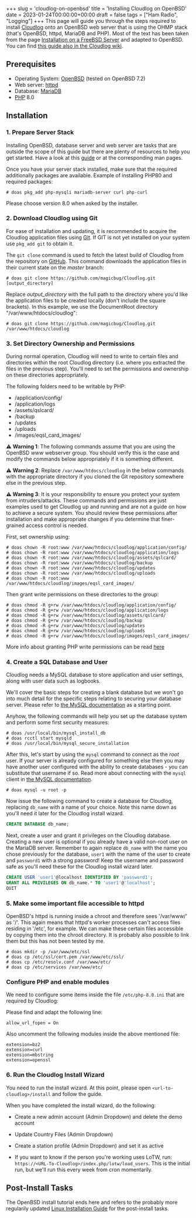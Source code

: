 +++
slug = 'cloudlog-on-openbsd'
title = 'Installing Cloudlog on OpenBSD'
date = 2023-01-24T00:00:00+00:00
draft = false
tags = ["Ham Radio", "Logging"]
+++
This page will guide you through the steps required to install [Cloudlog](https://www.magicbug.co.uk/cloudlog/) onto an OpenBSD web server that is using the OHMP stack (that's OpenBSD, httpd, MariaDB and PHP). Most of the text has been taken from the page [Installation on a FreeBSD Server](https://github.com/magicbug/Cloudlog/wiki/Installation-on-a-FreeBSD-Server) and adapted to OpenBSD. You can find [this guide also in the Cloudlog wiki](https://github.com/magicbug/Cloudlog/wiki/Installation-on-an-OpenBSD-Server).

## Prerequisites

* Operating System: [OpenBSD](https://www.openbsd.org/) (tested on OpenBSD 7.2)
* Web server: [httpd](https://man.openbsd.org/httpd)
* Database: [MariaDB](https://mariadb.org)
* [PHP](https://www.php.net) 8.0

## Installation
### 1. Prepare Server Stack

Installing OpenBSD, database server and web server are tasks that are outside the scope of this guide but there are plenty of resources to help you get started. Have a look at this [guide](http://www.h-i-r.net/p/setting-up-openbsd-relayd-based-httpd.html) or at the corresponding man pages.

Once you have your server stack installed, make sure that the required additionally packages are available. Example of installing PHP80 and required packages:

```
# doas pkg_add php-mysqli mariadb-server curl php-curl
```

Please choose version 8.0 when asked by the installer.

### 2. Download Cloudlog using Git

For ease of installation and updating, it is recommended to acquire the Cloudlog application files using [Git](https://git-scm.com/). If GIT is not yet installed on your system use `pkg_add git` to obtain it.

The `git clone` command is used to fetch the latest build of Cloudlog from the repository on [GitHub](https://github.com/magicbug/Cloudlog). This command downloads the application files in their current state on the _master_ branch:

```
# doas git clone https://github.com/magicbug/Cloudlog.git [output_directory]
```
Replace _output_directory_ with the full path to the directory where you'd like the application files to be created locally (don't include the square brackets). In this example, we use the DocumentRoot directory "/var/www/htdocs/cloudlog":

```
# doas git clone https://github.com/magicbug/Cloudlog.git /var/www/htdocs/cloudlog
```

### 3. Set Directory Ownership and Permissions

During normal operation, Cloudlog will need to write to certain files and directories within the root Cloudlog directory (i.e. where you extracted the files in the previous step). You'll need to set the permissions and ownership on these directories appropriately.

The following folders need to be writable by PHP:

* /application/config/
* /application/logs
* /assets/qslcard/
* /backup
* /updates
* /uploads
* /images/eqsl_card_images/


⚠️ **Warning 1**: The following commands assume that you are using the OpenBSD _www_ webserver group. You should verify this is the case and modify the commands below appropriately if it is something different.

⚠️ **Warning 2**: Replace `/var/www/htdocs/cloudlog` in the below commands with the appropriate directory if you cloned the Git repository somewhere else in the previous step.

**⚠️ Warning 3**: It is your responsibility to ensure you protect your system from intruders/attacks. These commands and permissions are just examples used to get Cloudlog up and running and are not a guide on how to achieve a secure system. You should review these permissions after installation and make appropriate changes if you determine that finer-grained access control is needed.

First, set ownership using:
```
# doas chown -R root:www /var/www/htdocs/cloudlog/application/config/
# doas chown -R root:www /var/www/htdocs/cloudlog/application/logs
# doas chown -R root:www /var/www/htdocs/cloudlog/assets/qslcard/
# doas chown -R root:www /var/www/htdocs/cloudlog/backup
# doas chown -R root:www /var/www/htdocs/cloudlog/updates
# doas chown -R root:www /var/www/htdocs/cloudlog/uploads
# doas chown -R root:www /var/www/htdocs/cloudlog/images/eqsl_card_images/
```

Then grant write permissions on these directories to the group:
```
# doas chmod -R g+rw /var/www/htdocs/cloudlog/application/config/
# doas chmod -R g+rw /var/www/htdocs/cloudlog/application/logs
# doas chmod -R g+rw /var/www/htdocs/cloudlog/assets/qslcard/
# doas chmod -R g+rw /var/www/htdocs/cloudlog/backup
# doas chmod -R g+rw /var/www/htdocs/cloudlog/updates
# doas chmod -R g+rw /var/www/htdocs/cloudlog/uploads
# doas chmod -R g+rw /var/www/htdocs/cloudlog/images/eqsl_card_images/
```

More info about granting PHP write permissions can be read [here](https://unix.stackexchange.com/questions/35711/giving-php-permission-to-write-to-files-and-folders)

### 4. Create a SQL Database and User

Cloudlog needs a MySQL database to store application and user settings, along with user data such as logbooks.

We'll cover the basic steps for creating a blank database but we won't go into much detail for the specific steps relating to securing your database server. Please refer to [the MySQL documentation](https://dev.mysql.com/doc/refman/8.0/en/mysql-secure-installation.html) as a starting point.

Anyhow, the following commands will help you set up the database system and perform some first security measures:

```
# doas /usr/local/bin/mysql_install_db
# doas rcctl start mysqld
# doas /usr/local/bin/mysql_secure_installation
```

After this, let's start by using the `mysql` command to connect as the _root_ user. If your server is already configured for something else then you may have another user configured with the ability to create databases - you can substitute that username if so. Read more about connecting with the `mysql` client in [the MySQL documentation](https://dev.mysql.com/doc/mysql-getting-started/en/#mysql-getting-started-connecting).

```
# doas mysql -u root -p
```

Now issue the following command to create a database for Cloudlog, replacing `db_name` with a name of your choice. Note this name down as you'll need it later for the Cloudlog install wizard.

```sql
CREATE DATABASE db_name;
```

Next, create a user and grant it privileges on the Cloudlog database. Creating a new user is optional if you already have a valid non-root user on the MariaDB server. Remember to again replace `db_name` with the name you chose previously for the database, `user1` with the name of the user to create and `password1` with a strong password! Keep the username and password safe as you'll need these for the Cloudlog install wizard later.

```sql
CREATE USER 'user1'@localhost IDENTIFIED BY 'password1';
GRANT ALL PRIVILEGES ON db_name.* TO 'user1'@'localhost';
QUIT
```

### 5. Make some important file accessible to httpd

OpenBSD's httpd is running inside a chroot and therefore sees '/var/www/' as '/'. This again means that httpd's worker processes can't access files residing in '/etc', for example. We can make these certain files accessible by copying them into the chroot directory. It is probably also possible to link them but this has not been tested by me.

```
# doas mkdir -p /var/www/etc/ssl
# doas cp /etc/ssl/cert.pem /var/www/etc/ssl/
# doas cp /etc/resolv.conf /var/www/etc/
# doas cp /etc/services /var/www/etc/
```

### Configure PHP and enable modules

We need to configure some items inside the file `/etc/php-8.0.ini` that are required by Cloudlog:

Please find and adapt the following line:

```
allow_url_fopen = On
```

Also uncomment the following modules inside the above mentioned file:

```
extension=bz2
extension=curl
extension=mbstring
extension=openssl
```

### 6. Run the Cloudlog Install Wizard

You need to run the install wizard. At this point, please open `<url-to-cloudlog>/install` and follow the guide.

When you have completed the install wizard, do the following:

* Create a new admin account (Admin Dropdown) and delete the demo account
* Update Country Files (Admin Dropdown)
* Create a station profile (Admin Dropdown) and set it as active

* If you want to know if the person you're working uses LoTW, run: `https://<URL-To-Cloudlog>/index.php/lotw/load_users`. This is the initial run, but we'll run this every week from cron momentarily.

## Post-Install Tasks

The OpenBSD install tutorial ends here and refers to the probably more regularily updated [Linux Installation Guide](https://github.com/magicbug/Cloudlog/wiki/Installation) for the post-install tasks.